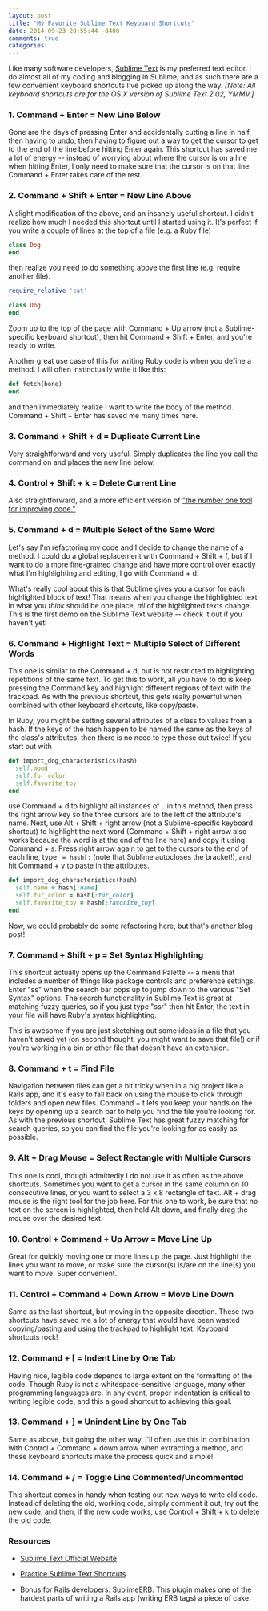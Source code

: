 ```yaml
---
layout: post
title: "My Favorite Sublime Text Keyboard Shortcuts"
date: 2014-09-23 20:55:44 -0400
comments: true
categories: 
---
```


Like many software developers, [Sublime Text](http://www.sublimetext.com/) is my preferred text editor. I do almost all of my coding and blogging in Sublime, and as such there are a few convenient keyboard shortcuts I've picked up along the way. *[Note: All keyboard shortcuts are for the OS X version of Sublime Text 2.02, YMMV.]*

### 1. Command + Enter = New Line Below

Gone are the days of pressing Enter and accidentally cutting a line in half, then having to undo, then having to figure out a way to get the cursor to get to the end of the line before hitting Enter again. This shortcut has saved me a lot of energy -- instead of worrying about where the cursor is on a line when hitting Enter, I only need to make sure that the cursor is on that line. Command + Enter takes care of the rest.

### 2. Command + Shift + Enter = New Line Above

A slight modification of the above, and an insanely useful shortcut. I didn't realize how much I needed this shortcut until I started using it. It's perfect if you write a couple of lines at the top of a file (e.g. a Ruby file)

```ruby
class Dog
end
```
then realize you need to do something above the first line (e.g. require another file).

```ruby
require_relative 'cat'

class Dog
end
```

Zoom up to the top of the page with Command + Up arrow (not a Sublime-specific keyboard shortcut), then hit Command + Shift + Enter, and you're ready to write.

Another great use case of this for writing Ruby code is when you define a method. I will often instinctually write it like this:

```ruby
def fetch(bone)
end
```

and then immediately realize I want to write the body of the method. Command + Shift + Enter has saved me many times here.

### 3. Command + Shift + d = Duplicate Current Line

Very straightforward and very useful. Simply duplicates the line you call the command on and places the new line below.

### 4. Control + Shift + k = Delete Current Line

Also straightforward, and a more efficient version of ["the number one tool for improving code."](https://www.youtube.com/watch?v=9LfmrkyP81M)

### 5. Command + d = Multiple Select of the Same Word

Let's say I'm refactoring my code and I decide to change the name of a method. I could do a global replacement with Command + Shift + f, but if I want to do a more fine-grained change and have more control over exactly what I'm highlighting and editing, I go with Command + d.

What's really cool about this is that Sublime gives you a cursor for each highlighted block of text! That means when you change the highlighted text in what you *think* should be one place, *all* of the highlighted texts change. This is the first demo on the Sublime Text website -- check it out if you haven't yet!

### 6. Command + Highlight Text = Multiple Select of Different Words

This one is similar to the Command + d, but is not restricted to highlighting repetitions of the same text. To get this to work, all you have to do is keep pressing the Command key and highlight different regions of text with the trackpad. As with the previous shortcut, this gets really powerful when combined with other keyboard shortcuts, like copy/paste.

In Ruby, you might be setting several attributes of a class to values from a hash. If the keys of the hash happen to be named the same as the keys of the class's attributes, then there is no need to type these out twice! If you start out with

```ruby
def import_dog_characteristics(hash)
  self.mood
  self.fur_color
  self.favorite_toy
end
```

use Command + d to highlight all instances of `.` in this method, then press the right arrow key so the three cursors are to the left of the attribute's name. Next, use Alt + Shift + right arrow (not a Sublime-specific keyboard shortcut) to highlight the next word (Command + Shift + right arrow also works because the word is at the end of the line here) and copy it using Command + s. Press right arrow again to get to the cursors to the end of each line, type ` = hash[:` (note that Sublime autocloses the bracket!), and hit Command + v to paste in the attributes.

```ruby
def import_dog_characteristics(hash)
  self.name = hash[:name]
  self.fur_color = hash[:fur_color]
  self.favorite_toy = hash[:favorite_toy]
end
```

Now, we could probably do some refactoring here, but that's another blog post!

### 7. Command + Shift + p = Set Syntax Highlighting

This shortcut actually opens up the Command Palette -- a menu that includes a number of things like package controls and preference settings. Enter "ss" when the search bar pops up to jump down to the various "Set Syntax" options. The search functionality in Sublime Text is great at matching fuzzy queries, so if you just type "ssr" then hit Enter, the text in your file will have Ruby's syntax highlighting.

This is awesome if you are just sketching out some ideas in a file that you haven't saved yet (on second thought, you might want to save that file!) or if you're working in a bin or other file that doesn't have an extension.

### 8. Command + t = Find File

Navigation between files can get a bit tricky when in a big project like a Rails app, and it's easy to fall back on using the mouse to click through folders and open new files. Command + t lets you keep your hands on the keys by opening up a search bar to help you find the file you're looking for. As with the previous shortcut, Sublime Text has great fuzzy matching for search queries, so you can find the file you're looking for as easily as possible.

### 9. Alt + Drag Mouse = Select Rectangle with Multiple Cursors

This one is cool, though admittedly I do not use it as often as the above shortcuts. Sometimes you want to get a cursor in the same column on 10 consecutive lines, or you want to select a 3 x 8 rectangle of text. Alt + drag mouse is the right tool for the job here. For this one to work, be sure that no text on the screen is highlighted, then hold Alt down, and finally drag the mouse over the desired text.

### 10. Control + Command + Up Arrow = Move Line Up

Great for quickly moving one or more lines up the page. Just highlight the lines you want to move, or make sure the cursor(s) is/are on the line(s) you want to move. Super convenient.

### 11. Control + Command + Down Arrow = Move Line Down

Same as the last shortcut, but moving in the opposite direction. These two shortcuts have saved me a lot of energy that would have been wasted copying/pasting and using the trackpad to highlight text. Keyboard shortcuts rock!

### 12. Command + [ = Indent Line by One Tab

Having nice, legible code depends to large extent on the formatting of the code. Though Ruby is not a whitespace-sensitive language, many other programming languages are. In any event, proper indentation is critical to writing legible code, and this a good shortcut to achieving this goal.

### 13. Command + ] = Unindent Line by One Tab

Same as above, but going the other way. I'll often use this in combination with Control + Command + down arrow when extracting a method, and these keyboard shortcuts make the process quick and simple!

### 14. Command + / = Toggle Line Commented/Uncommented

This shortcut comes in handy when testing out new ways to write old code. Instead of deleting the old, working code, simply comment it out, try out the new code, and then, if the new code works, use Control + Shift + k to delete the old code.

### Resources

* [Sublime Text Official Website](http://www.sublimetext.com/)

* [Practice Sublime Text Shortcuts](https://www.shortcutfoo.com/)

* Bonus for Rails developers: [SublimeERB](https://github.com/eddorre/SublimeERB). This plugin makes one of the hardest parts of writing a Rails app (writing ERB tags) a piece of cake.
